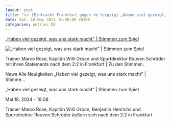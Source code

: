 ```yaml
---
layout: post
title: "🔥🔥 [Eintracht Frankfurt gegen rb leipzig] „Haben viel gezeigt, was uns stark macht” | Stimmen zum Spiel"
date: Sat, 18 May 2024 15:00:00 +0200
categories: entries DE
---
```

[„Haben viel gezeigt, was uns stark macht” | Stimmen zum Spiel](https://rbleipzig.com/de/news/2023-2024/stimmen-zum-bundesliga-spiel-eintracht-frankfurt-gegen-rb-leipzig-am-18-mai-2024/)

![„Haben viel gezeigt, was uns stark macht” | Stimmen zum Spiel](https://rbleipzig.com/assets-local/images/open-graph/rbl_1200x630.jpg?v=14072021)

Trainer Marco Rose, Kapitän Willi Orban und Sportdirektor Rouven Schröder mit ihren Statements nach dem 2:2 in Frankfurt | Zu den Stimmen.

News Alle Neuigkeiten „Haben viel gezeigt, was uns stark macht” | Stimme...

„Haben viel gezeigt, was uns stark macht” | Stimmen zum Spiel

Mai 18, 2024 - 16:08

Trainer Marco Rose, Kapitän Willi Orban, Benjamin Henrichs und Sportdirektor Rouven Schröder äußern sich nach dem 2:2 in Frankfurt

